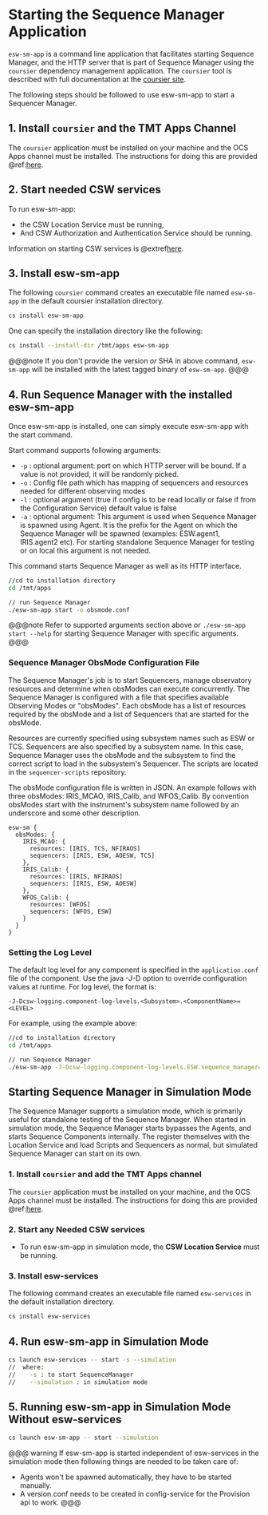 # Starting the Sequence Manager Application

`esw-sm-app` is a command line application that facilitates starting Sequence Manager, and the HTTP server that is part of 
Sequence Manager using the `coursier` dependency management application. The `coursier` tool is described with full documentation
at the [coursier site](https://get-coursier.io).

The following steps should be followed to use esw-sm-app to start a Sequencer Manager.

## 1. Install `coursier` and the TMT Apps Channel

The `coursier` application must be installed on your machine and the OCS Apps channel must be installed.
The instructions for doing this are provided @ref:[here](getting-apps.md).

## 2. Start needed CSW services

To run esw-sm-app:

* the CSW Location Service must be running,
* And CSW Authorization and Authentication Service should be running.

Information on starting CSW services is @extref[here](csw:commons/apps).

## 3. Install esw-sm-app

The following `coursier` command creates an executable file named `esw-sm-app` in the default coursier installation directory.

```bash
cs install esw-sm-app
```

One can specify the installation directory like the following:

```bash
cs install --install-dir /tmt/apps esw-sm-app
```
@@@note
If you don't provide the version *or* SHA in above command, `esw-sm-app` will be installed with the latest tagged binary of `esw-sm-app`.
@@@

## 4. Run Sequence Manager with the installed esw-sm-app

Once esw-sm-app is installed, one can simply execute esw-sm-app with the start command.

Start command supports following arguments:

- `-p` : optional argument: port on which HTTP server will be bound. If a value is not provided, it will be randomly picked.
- `-o` : Config file path which has mapping of sequencers and resources needed for different observing modes
- `-l` : optional argument (true if config is to be read locally or false if from the Configuration Service) default value is false
- `-a` : optional argument: This argument is used when Sequence Manager is spawned using Agent. It is the prefix for the Agent on 
        which the Sequence Manager will be spawned (examples: ESW.agent1, IRIS.agent2 etc). For starting standalone Sequence Manager for testing or on local 
        this argument is not needed.

This command starts Sequence Manager as well as its HTTP interface.

```bash
//cd to installation directory
cd /tmt/apps

// run Sequence Manager
./esw-sm-app start -o obsmode.conf
```

@@@note
Refer to supported arguments section above or `./esw-sm-app start --help` for starting Sequence Manager with specific arguments.
@@@

### Sequence Manager ObsMode Configuration File

The Sequence Manager's job is to start Sequencers, manage observatory resources and determine when obsModes can execute concurrently.
The Sequence Manager is configured with a file that specifies available Observing Modes or "obsModes".  Each obsMode
has a list of resources required by the obsMode and a list of Sequencers that are started for the obsMode.

Resources are currently specified using subsystem names such as ESW or TCS. Sequencers are also specified by a subsystem name. In this case,
Sequence Manager uses the obsMode and the subsystem to find the correct script to load in the subsystem's Sequencer. The scripts
are located in the `sequencer-scripts` repository. 

The obsMode configuration file is written in JSON. An example follows with three obsModes: IRIS_MCAO, IRIS_Calib, and WFOS_Calib.
By convention obsModes start with the instrument's subsystem name followed by an underscore and some other description.

```
esw-sm {
  obsModes: {
    IRIS_MCAO: {
      resources: [IRIS, TCS, NFIRAOS]
      sequencers: [IRIS, ESW, AOESW, TCS]
    },
    IRIS_Calib: {
      resources: [IRIS, NFIRAOS]
      sequencers: [IRIS, ESW, AOESW]
    },
    WFOS_Calib: {
      resources: [WFOS]
      sequencers: [WFOS, ESW]
    }
  }
}
```

### Setting the Log Level

The default log level for any component is specified in the `application.conf` file of the component.
Use the java -J-D option to override configuration values at runtime.  For log level, the format is:

```
-J-Dcsw-logging.component-log-levels.<Subsystem>.<ComponentName>=<LEVEL>
```

For example, using the example above:

```bash
//cd to installation directory
cd /tmt/apps

// run Sequence Manager
./esw-sm-app -J-Dcsw-logging.component-log-levels.ESW.sequence_manager=TRACE start -o obsmode.conf
```

## Starting Sequence Manager in Simulation Mode
The Sequence Manager supports a simulation mode, which is primarily useful for standalone testing of the Sequence
Manager. When started in simulation mode, the Sequence Manager starts bypasses the Agents, and starts Sequence Components
internally. The register themselves with the Location Service and load Scripts and Sequencers as normal, but simulated
Sequence Manager can start on its own.

### 1. Install `coursier` and add the TMT Apps channel

The `coursier` application must be installed on your machine, and the OCS Apps channel must be installed.
The instructions for doing this are provided @ref:[here](getting-apps.md).

### 2. Start any Needed CSW services

* To run esw-sm-app in simulation mode, the **CSW Location Service** must be running.

### 3. Install esw-services

The following command creates an executable file named `esw-services` in the default installation directory.

```bash
cs install esw-services
```

## 4. Run esw-sm-app in Simulation Mode

```bash
cs launch esw-services -- start -s --simulation
//  where:
//    -s : to start SequenceManager
//    --simulation : in simulation mode
```
    
## 5. Running esw-sm-app in Simulation Mode Without esw-services

```bash
cs launch esw-sm-app -- start --simulation
```   

@@@ warning
If esw-sm-app is started independent of esw-services in the simulation mode then following things are needed to be taken care of:
* Agents won't be spawned automatically, they have to be started manually.
* A version.conf needs to be created in config-service for the Provision api to work. 
@@@


